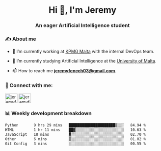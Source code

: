 <h1 align="center">Hi 👋, I'm Jeremy</h1>
<h3 align="center">An eager Artificial Intelligence student</h3>

<h3 align="left">✍ About me</h3>

- 🔭 I’m currently working at [KPMG Malta](https://kpmg.com/mt/en/home.html) with the internal DevOps team.

- 🌱 I’m currently studying Artificial Intelligence at the [University of Malta](https://www.linkedin.com/school/university-of-malta/).

- 📫 How to reach me **jeremyfenech03@gmail.com**.

<h3 align="left">🔗 Connect with me:</h3>
<p align="left">
<a href="https://linkedin.com/in/jeremyfenech" target="blank"><img align="center" src="https://raw.githubusercontent.com/rahuldkjain/github-profile-readme-generator/master/src/images/icons/Social/linked-in-alt.svg" alt="jeremyfenech" height="30" width="40" /></a>
<a href="https://www.leetcode.com/jeremyfen" target="blank"><img align="center" src="https://raw.githubusercontent.com/rahuldkjain/github-profile-readme-generator/master/src/images/icons/Social/leet-code.svg" alt="jeremyfen" height="30" width="40" /></a>
</p>


<h3 align="left">📊 Weekly development breakdown</h3>

<!--START_SECTION:waka-->

```txt
Python       9 hrs 29 mins   █████████████████████▒░░░   84.94 %
HTML         1 hr 11 mins    ██▓░░░░░░░░░░░░░░░░░░░░░░   10.63 %
JavaScript   18 mins         ▓░░░░░░░░░░░░░░░░░░░░░░░░   02.70 %
Other        6 mins          ▒░░░░░░░░░░░░░░░░░░░░░░░░   01.02 %
Git Config   3 mins          ░░░░░░░░░░░░░░░░░░░░░░░░░   00.55 %
```

<!--END_SECTION:waka-->
